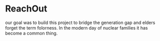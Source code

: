 # ReachOut
our goal was to build this project to bridge the generation gap and elders forget the term folorness. In the modern day of nuclear families it has become a common thing.
